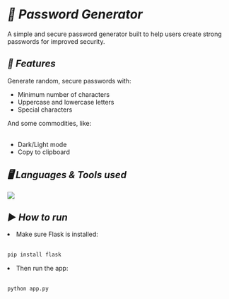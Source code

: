 # ***🔐 Password Generator***

A simple and secure password generator built to help users create strong passwords for improved security.

## ***🚀 Features***
<p align="left">
  Generate random, secure passwords with:
  <ul>
    <li>Minimum number of characters</li>
    <li>Uppercase and lowercase letters</li>
    <li>Special characters</li>
  </ul>
  And some commodities, like:
  <br><br>
  <ul>
    <li>Dark/Light mode</li>
    <li>Copy to clipboard</li>
  </ul>  
</p>

## ***🖥️ Languages & Tools used***

<p align="left">
  <a href="https://skillicons.dev">
    <img src="https://skillicons.dev/icons?i=py,html,css,js" />
  </a>
</p>

## ***▶️ How to run***
<li>Make sure Flask is installed:</li>
<br>

```bash
pip install flask
```
<li>Then run the app:</li>
<br>

```bash
python app.py
```
